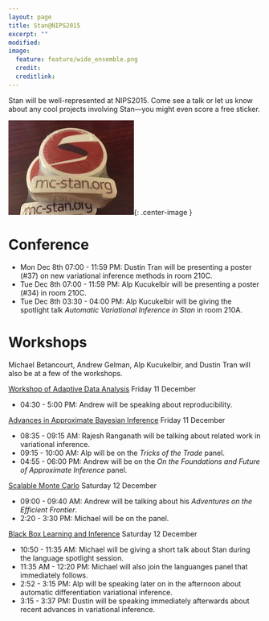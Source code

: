 ```yaml
---
layout: page
title: Stan@NIPS2015
excerpt: ""
modified:
image:
  feature: feature/wide_ensemble.png
  credit:
  creditlink:
---
```


Stan will be well-represented at NIPS2015.  Come see a talk
or let us know about any cool projects involving Stan—you might even score a free sticker.

![LogoSticker](/images/logo_stickers.jpg){: .center-image }




Conference
======

* Mon Dec 8th 07:00 - 11:59 PM: Dustin Tran will be presenting a poster (#37) on new variational inference methods in room 210C.
* Tue Dec 8th 07:00 - 11:59 PM: Alp Kucukelbir will be presenting a poster (#34) in room 210C.
* Tue Dec 8th 03:30 - 04:00 PM: Alp Kucukelbir will be giving the spotlight talk _Automatic Variational Inference in Stan_ in room 210A.


Workshops
======

Michael Betancourt, Andrew Gelman, Alp Kucukelbir, and Dustin Tran will also be at a few of the workshops.

[Workshop of Adaptive Data Analysis](http://wadapt.org)
Friday 11 December

* 04:30 - 5:00 PM: Andrew will be speaking about reproducibility.

[Advances in Approximate Bayesian Inference](http://approximateinference.org)
Friday 11 December

* 08:35 - 09:15 AM: Rajesh Ranganath will be talking about related work in variational inference.
* 09:15 - 10:00 AM: Alp will be on the _Tricks of the Trade_ panel.
* 04:55 - 06:00 PM: Andrew will be on the _On the Foundations and Future of Approximate Inference_ panel.

[Scalable Monte Carlo](http://babaks.github.io/ScalableMonteCarlo/)
Saturday 12 December

* 09:00 - 09:40 AM: Andrew will be talking about his _Adventures on the Efficient Frontier_.
* 2:20 - 3:30 PM: Michael will be on the panel.

[Black Box Learning and Inference](http://www.blackboxworkshop.org)
Saturday 12 December

* 10:50 - 11:35 AM: Michael will be giving a short talk about Stan during the language spotlight session.
* 11:35 AM - 12:20 PM: Michael will also join the languanges panel that
immediately follows.
* 2:52 - 3:15 PM: Alp will be speaking later on in the afternoon about automatic differentiation variational inference.
* 3:15 - 3:37 PM: Dustin will be speaking immediately afterwards about recent advances in variational inference.
